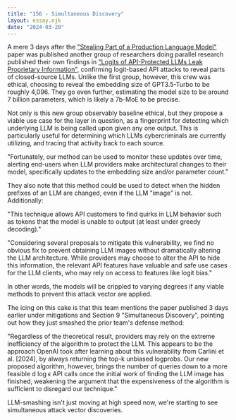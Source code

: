 ```yaml
---
title: "156 - Simultaneous Discovery"
layout: essay.njk
date: "2024-03-20"
---
```


A mere 3 days after the ["Stealing Part of a Production Language Model"](https://arxiv.org/abs/2403.06634) paper was published another group of researchers doing parallel research published their own findings in ["Logits of API-Protected LLMs Leak Proprietary Information",](https://arxiv.org/abs/2403.09539) confirming logit-based API attacks to reveal parts of closed-source LLMs. Unlike the first group, however, this crew was ethical, choosing to reveal the embedding size of GPT3.5-Turbo to be roughly 4,096. They go even further, estimating the model size to be around 7 billion parameters, which is likely a 7b-MoE to be precise.

Not only is this new group observably baseline ethical, but they propose a viable use case for the layer in question, as a fingerprint for detecting which underlying LLM is being called upon given any one output. This is particularly useful for determining which LLMs cybercriminals are currently utilizing, and tracing that activity back to each source.

"Fortunately, our method can be used to monitor these updates over time, alerting end-users when LLM providers make architectural changes to their model, specifically updates to the embedding size and/or parameter count."

They also note that this method could be used to detect when the hidden prefixes of an LLM are changed, even if the LLM "image" is not. Additionally:

"This technique allows API customers to find quirks in LLM behavior such as tokens that the model is unable to output (at least under greedy decoding)."

"Considering several proposals to mitigate this vulnerability, we find no obvious fix to prevent obtaining LLM images without dramatically altering the LLM architecture. While providers may choose to alter the API to hide this information, the relevant API features have valuable and safe use cases for the LLM clients, who may rely on access to features like logit bias."

In other words, the models will be crippled to varying degrees if any viable methods to prevent this attack vector are applied.

The icing on this cake is that this team mentions the paper published 3 days earlier under mitigations and Section 9 "Simultaneous Discovery", pointing out how they just smashed the prior team's defense method:

"Regardless of the theoretical result, providers may rely on the extreme inefficiency of the algorithm to protect the LLM. This appears to be the approach OpenAI took after learning about this vulnerability from Carlini et al. \[2024\], by always returning the top-k unbiased logprobs. Our new proposed algorithm, however, brings the number of queries down to a more feasible d log ϵ API calls once the initial work of finding the LLM image has finished, weakening the argument that the expensiveness of the algorithm is sufficient to disregard our technique."

LLM-smashing isn't just moving at high speed now, we're starting to see simultaneous attack vector discoveries.
